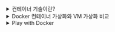 <details>
<summary>컨테이너 기술이란?</summary>
<div markdown="1">

### 컨테이너 기술
- 컨테이너는 애플리케이션을 언제든 실행 가능하도록 필요한 모든 요소들을 하나의 런타임 환경으로 패키징한 논리적 공간
    - Docker에서 Dockerfile을 사용해서 빌드한 이미지
- 애플리케이션과 종속 항목을 하나로 묶어 실행하게 해주는 운영 시스템을 가상화한 경량의 격리된 프로세스
    - MicroVM이라고도 함
    - OS 수준의 가상화 제공
    - stateless : 다른 컨테이너에 영량을 주지 않는 독립성을 가짐
- 로컬이나 온프레미스, 클라우드에서 언제든지 빠르고 효율적으로 배포 가능 및 높은 확장성을 가지고 있다.
- 서버 구성, OS 설치, 네트워크, 개발 도구 구성과 같은 반복적이고 불편한 작업에 시간을 낭비하지 않고 개발자는 애플리케이션 개발 그 자체에 집중할 수 있다.
    - 개발, 테스트, 운영을 모두 같은 환경에서 실현할 수 있다.
    -  Snowflake: 눈송이 서버
       - 개발, 테스트, 운영 서버가 모두 조금씩 다른 서버를 의미

   
### 컨테이너 특징
- 개발한 최소한의 이미지를 통해 실행되므로 경량
    - 컨테이너 이미지 생성의 Best Practice 중 하나는 이미지 경량화
        - MSA에 적합하다.
- 언제든 프로세스 수준의 속도로 빠르게 실행 가능하며 한번에 여러 개의 컨테이너를 동시에 실행 가능
    - 컨테이너 오케스트레이션
    - Docker에서는 docker compose를 통해 구현
- 개인, 온프레미스, 클라우드 환경이든 어떤 OS, 어떤 환경에서도 동작 가능한 이식성을 가지고 있다.
- 컨테이너 자체의 환경에 대한 관리만 요구되므로 지속적인 서버관리 비용을 절감할 수 있다.
    - 애플리케이션에 포인트를 잡아 관리
    - 플랫폼에 집중할 수 있다.
- 개발팀과 운영팀의 업무 분리로 각자의 업무와 세분화된 관리에 집중할 수 있다.
    - DevOps Workflow 구성에 최적
    - 운영팀 : 개발팀에서 원하는 이미지를 빌드, 인프라 제공, 개발팀의 이미지를 관리, CICD
    - 개발팀 : 운영팀에서 제공하는 인프라에 소스를 올림.

### 컨테이너 사례

- 대규모 애플리케이션 서비스, 여러 기업의 다양한 애플리케이션 환경, 모바일 앱 서비스
    - 구글 웹, 앱 서비스
        - 일주일에 업다운하는 컨테이너 수가 20억개 정도
    - 에어비앤비 추천 서비스
    - 넷플릭스 추천 서비스
    - 당근마켓 딥러닝 기반 추천 서비스
    - 엔씨소프트 게임 서비스
    - 삼성전자 헬스 케이 서비스
    - 타다 배차 서비스
    - 토스 금융 서비스

### 컨테이너 타입

- 컨테이너 패키징 메커니즘
    - 시스템
    - 애플리케이션
    - 라우터
- 시스템 or OS 컨테이너
    - 호스트 OS 위에 Ubuntu와 같은 배포판 리눅스 이미지를 통해 배포되는 컨테이너
    - 또다른 VM 형태이며 내부에 다양한 애플리케이션 및 라이브러리 도구를 설치, 실행 가능
    - LXC, LXD, OpenVZ, Linux VServer, BSD Jails
- 애플리케이션 컨테이너
    - Docker 컨테이너의 주요 목적
    - 단일 애플리케이션 실행을 위해 해당 서비스를 패키징하고 실행하도록 설계
        - 일반적인 OS의 경우 PID 1는 SystemD 프로세스이지만 애플리케이션 컨테이너의 경우 대상 서비스를 의미한다.
        - nginx 컨테이너의 PID 1은 nginx이다.
    - 3-tier 애플리케이션 같은 경우 각 tier(frontend-backend-DB)를 개별 컨테이너로 실행하여 연결
    - Docker container Runtime, Rocker

### Docker

- 여러 계층의 애플리케이션를 컨테이너로 분리, 연결하여 실행하는 MSA 아키텍처 프로젝트에 유용
    - 각 컨테이너를 API를 사용해서 연결
- 애플리케이션의 인프라를 이미지로 제공
    - Public or Private하게 공유 가능
    - Github과 유사한 방식(open share)의 Docker Hub에서 제공
        - AWS ECR, GCP GCR에서도 같은 기능 제공
- 제공된 이미지를 기반으로 애플리케이션 서비스를 제공 및 컨테이너화 가능
    1. 애플리케이션 인프라 구성 - Dockerfile
    2. 애플리케이션 패키징 - Docker Image
    3. 이미지 공유 - Docker Hub
    4. 애플리케이션 배포 - Docker Container
</div>
</details>
   
<details>
<summary>Docker 컨테이너 가상화와 VM 가상화 비교 </summary>
<div markdown="1">

### 가상화

- 일반적으로 서버, 스토리지, 네트워크, 애플리케이션 등을 가상화
    - 하드웨어 리소스의 효율적 사용
    - 효율적인 자원 활용, 자동화된 IT 관리, 빠른 재해 복구
- 물리적인 하드웨어 유지 관리 대신 소프트웨어저그올 추상화된 가상화를 통해 제한된 부분을 쉽게 관리 유지
- 하이퍼바이저 기반의 가상머신을 통해 수생
    - Vmware
    - VirtualBox

### 컨테이너 가상화 vs VM 가상화

- 공통점
    - 실행하고자 하는 애플리케이션 프로세스 및 종속성, 소스 등을 이미지화 하여 HostOS와 격리된 환경 제공
    - OCI
- 차이점
    - VM 가상화는 실제 HostOS와 같은 별도의 GuestOS+Kernel를 두고 원하는 애플리케이션을 설치하는 하드웨어 수준의 가상화
        - 부팅이 필요
    - 컨테이너 가상화는 VM 가상화에 비해 경량이면서 HostOS의 커널을 공유하는 OS 수준의 가상화
        - 별도의 커널이 필요없어 경량이다.
        - Docker 명령 몇 줄로 바로 실행가능
- 컨테이너 가상화는 원하는 애플리케이션 환경을 빠르게 번들링하여 패키징

### 컨테이너화 기술

- 리눅스 컨테이너 기술은 LXC(Linux Container)를 이용한 시스템 컨테이너화로 시작
    - OS 수준의 가상화 도구
    - cgroup, namespace 등의 커널 기술을 공유하여 컨테이너에 제공
- 컨테이너 기반 Docker는 초기에 LXC를 활용해 컨테이너를 생성
    - 지속적인 발전으로 containerd, runC를 이용하는 방식으로 변경
    - runC : 커널 기술의 공유를 통해 컨테이너 생성을 지원
    - containerd : 생성된 컨테이너의 라이프사이클 관리를 지원
    - dockerd : 사용자 환경에서 명령을 전달
</div>
</details>

<details>
<summary>Play with Docker</summary>
<div markdown="1">

### Docker 컨테이너 놀이터

[Play with Docker | Docker](https://www.docker.com/play-with-docker/)

- Docker가 웹에서 제공하는 인스턴스 형태의 Docker 랩실을 제공
- 한 인스턴스 당 4시간이며 무료

### 사용

1. Docker Hub 계정으로 로그인한 후 세션에서 새로운 인스턴스 추가
    
    ![play_with_docker](./images/play_with_docker.png)
    
2. 터미널에서 docker 명령 테스트
</div>
</details>